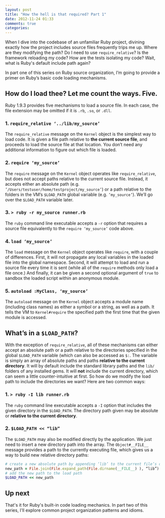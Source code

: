```yaml
---
layout: post
title: "How the hell is that required? Part 1"
date: 2012-11-24 01:33
comments: true
categories: 
---
```

When I dive into the codebase of an unfamiliar Ruby project, divining exactly
how the project includes source files frequently trips me up. Where are they
modifying the path? Do I need to use `require_relative`? Is the framework
reloading my code? How are the tests isolating my code? Wait, what is Ruby's
default include path again?

In part one of this series on Ruby source organization, I’m going to provide
a primer on Ruby’s basic code loading mechanisms.

## How do I load thee? Let me count the ways. Five.
Ruby 1.9.3 provides five mechanisms to load a source file. In each case, the
file extension may be omitted if it is `.rb`, `.so`, or `.dll`.

### 1. `require_relative ‘../lib/my_source’`
The `require_relative` message on the `Kernel` object is the simplest way to
load code. It is given a file path relative to **the current source file**, and
proceeds to load the source file at that location. You don’t need any
additional information to figure out which file is loaded.

### 2. `require ‘my_source’`
The `require` message on the `Kernel` object operates like `require_relative`,
but does not accept paths relative to the current source file. Instead, it
accepts either an absolute path (e.g.
`’/Users/testuser/home/testproject/my_source’`) or a path relative to the
folders in the VM’s `$LOAD_PATH` global variable (e.g. `’my_source’`). We’ll go
over the `$LOAD_PATH` variable later.

### 3. `> ruby -r my_source runner.rb`
The `ruby` command line executable accepts a `-r` option that requires a source
file equivalently to the `require ‘my_source’` code above.

### 4. `load ‘my_source’`
The `load` message on the `Kernel` object operates like `require`, with
a couple of differences. First, it will not propagate any local variables in
the loaded file into the global namespace. Second, it will attempt to load and
run a source file every time it is sent (while all of the `require` methods
only load a file once.) And finally, it can be given a second optional argument
of `true` to sandbox the loaded script within an anonymous module.

### 5. `autoload :MyClass, ‘my_source’`
The `autoload` message on the `Kernel` object accepts a module name (including
class names) as either a symbol or a string, as well as a path. It tells the VM
to `Kernel#require` the specified path the first time that the given module is
accessed.

## What’s in a `$LOAD_PATH`?
With the exception of `require_relative`, all of these mechanisms can either
accept an absolute path or a path relative to the directories specified in the
global `$LOAD_PATH` variable (which can also be accessed as `$:`. The variable
is simply an array of absolute paths and paths **relative to the current
directory**.  It will by default include the standard library paths and the
`lib/` folders of any installed gems. It will **not** include the current
directory, which can seem a little counter-intuitive at first. So how do we
modify the load path to include the directories we want? Here are two common
ways:

### 1. `> ruby -I lib runner.rb`
The `ruby`  command line executable accepts a `-I` option that includes the
given directory in the `$LOAD_PATH`. The directory path given may be absolute
or **relative to the current directory**.

### 2. `$LOAD_PATH << “lib”`
The `$LOAD_PATH` may also be modified directly by the application. We just need
to insert a new directory path into the array. The `Object#__FILE__` message
provides a path to the currently executing file, which gives us a way to build
new relative directory paths:
``` ruby
# create a new absolute path by appending ‘lib’ to the current file’s directory
new_path = File.join(File.expand_path(File.dirname(__FILE__) ), “lib”)
# add the new path to the load path
$LOAD_PATH << new_path
```

## Up next
That's it for Ruby's built-in code loading mechanics. In part two of this
series, I'll explore common project organization patterns and idioms.
